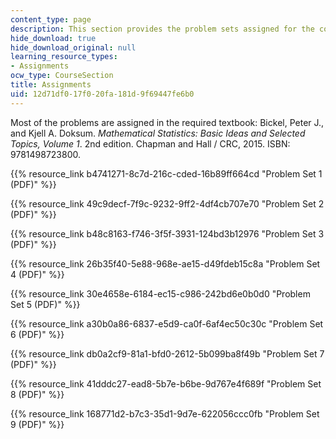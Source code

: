 ```yaml
---
content_type: page
description: This section provides the problem sets assigned for the course.
hide_download: true
hide_download_original: null
learning_resource_types:
- Assignments
ocw_type: CourseSection
title: Assignments
uid: 12d71df0-17f0-20fa-181d-9f69447fe6b0
---
```


Most of the problems are assigned in the required textbook: Bickel, Peter J., and Kjell A. Doksum. _Mathematical Statistics: Basic Ideas and Selected Topics, Volume 1_. 2nd edition. Chapman and Hall / CRC, 2015. ISBN: 9781498723800.

{{% resource_link b4741271-8c7d-216c-cded-16b89ff664cd "Problem Set 1 (PDF)" %}}

{{% resource_link 49c9decf-7f9c-9232-9ff2-4df4cb707e70 "Problem Set 2 (PDF)" %}}

{{% resource_link b48c8163-f746-3f5f-3931-124bd3b12976 "Problem Set 3 (PDF)" %}}

{{% resource_link 26b35f40-5e88-968e-ae15-d49fdeb15c8a "Problem Set 4 (PDF)" %}}

{{% resource_link 30e4658e-6184-ec15-c986-242bd6e0b0d0 "Problem Set 5 (PDF)" %}}

{{% resource_link a30b0a86-6837-e5d9-ca0f-6af4ec50c30c "Problem Set 6 (PDF)" %}}

{{% resource_link db0a2cf9-81a1-bfd0-2612-5b099ba8f49b "Problem Set 7 (PDF)" %}}

{{% resource_link 41dddc27-ead8-5b7e-b6be-9d767e4f689f "Problem Set 8 (PDF)" %}}

{{% resource_link 168771d2-b7c3-35d1-9d7e-622056ccc0fb "Problem Set 9 (PDF)" %}}
